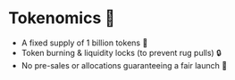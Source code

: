 # Tokenomics 💎

- A fixed supply of 1 billion tokens 🔢
- Token burning & liquidity locks (to prevent rug pulls) 🔒
- No pre-sales or allocations guaranteeing a fair launch 🎯
